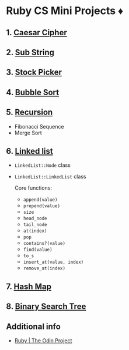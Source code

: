 # Ruby CS Mini Projects ♦️



## 1. [Caesar Cipher](https://github.com/AncientNimbus/mini-ruby-proj/tree/main/caesar-cipher)



## 2. [Sub String](https://github.com/AncientNimbus/mini-ruby-proj/tree/main/sub-strings)



## 3. [Stock Picker](https://github.com/AncientNimbus/mini-ruby-proj/tree/main/stock-picker)



## 4. [Bubble Sort](https://github.com/AncientNimbus/mini-ruby-proj/tree/main/bubble-sort)



## 5. [Recursion](https://github.com/AncientNimbus/mini-ruby-proj/tree/main/recursion)

- Fibonacci Sequence
- Merge Sort

## 6. [Linked list](https://github.com/AncientNimbus/mini-ruby-proj/tree/main/linked-lists)

- `LinkedList::Node` class
- `LinkedList::LinkedList` class

  Core functions:

  - `append(value)`
  - `prepend(value)`
  - `size`
  - `head_node`
  - `tail_node`
  - `at(index)`
  - `pop`
  - `contains?(value)`
  - `find(value)`
  - `to_s`
  - `insert_at(value, index)`
  - `remove_at(index)`

## 7. [Hash Map](https://github.com/AncientNimbus/mini-ruby-proj/tree/main/hash-map)

## 8. [Binary Search Tree](https://github.com/AncientNimbus/mini-ruby-proj/tree/main/binary-search-tree)

## Additional info

- [Ruby | The Odin Project](https://www.theodinproject.com/paths/full-stack-ruby-on-rails/courses/ruby#a-bit-of-computer-science)

